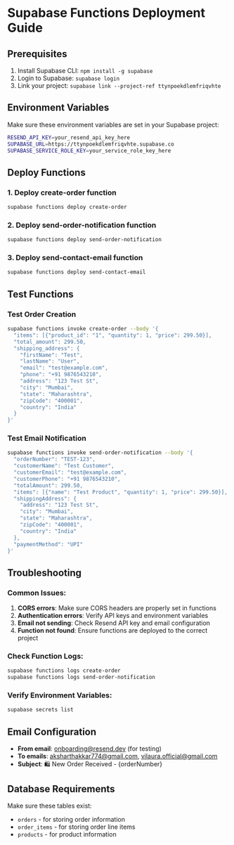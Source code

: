 # Supabase Functions Deployment Guide

## Prerequisites
1. Install Supabase CLI: `npm install -g supabase`
2. Login to Supabase: `supabase login`
3. Link your project: `supabase link --project-ref ttynpoekdlemfriqvhte`

## Environment Variables
Make sure these environment variables are set in your Supabase project:

```bash
RESEND_API_KEY=your_resend_api_key_here
SUPABASE_URL=https://ttynpoekdlemfriqvhte.supabase.co
SUPABASE_SERVICE_ROLE_KEY=your_service_role_key_here
```

## Deploy Functions

### 1. Deploy create-order function
```bash
supabase functions deploy create-order
```

### 2. Deploy send-order-notification function
```bash
supabase functions deploy send-order-notification
```

### 3. Deploy send-contact-email function
```bash
supabase functions deploy send-contact-email
```

## Test Functions

### Test Order Creation
```bash
supabase functions invoke create-order --body '{
  "items": [{"product_id": "1", "quantity": 1, "price": 299.50}],
  "total_amount": 299.50,
  "shipping_address": {
    "firstName": "Test",
    "lastName": "User",
    "email": "test@example.com",
    "phone": "+91 9876543210",
    "address": "123 Test St",
    "city": "Mumbai",
    "state": "Maharashtra",
    "zipCode": "400001",
    "country": "India"
  }
}'
```

### Test Email Notification
```bash
supabase functions invoke send-order-notification --body '{
  "orderNumber": "TEST-123",
  "customerName": "Test Customer",
  "customerEmail": "test@example.com",
  "customerPhone": "+91 9876543210",
  "totalAmount": 299.50,
  "items": [{"name": "Test Product", "quantity": 1, "price": 299.50}],
  "shippingAddress": {
    "address": "123 Test St",
    "city": "Mumbai",
    "state": "Maharashtra",
    "zipCode": "400001",
    "country": "India"
  },
  "paymentMethod": "UPI"
}'
```

## Troubleshooting

### Common Issues:
1. **CORS errors**: Make sure CORS headers are properly set in functions
2. **Authentication errors**: Verify API keys and environment variables
3. **Email not sending**: Check Resend API key and email configuration
4. **Function not found**: Ensure functions are deployed to the correct project

### Check Function Logs:
```bash
supabase functions logs create-order
supabase functions logs send-order-notification
```

### Verify Environment Variables:
```bash
supabase secrets list
```

## Email Configuration
- **From email**: onboarding@resend.dev (for testing)
- **To emails**: aksharthakkar774@gmail.com, vilaura.official@gmail.com
- **Subject**: 🛍️ New Order Received - {orderNumber}

## Database Requirements
Make sure these tables exist:
- `orders` - for storing order information
- `order_items` - for storing order line items
- `products` - for product information 